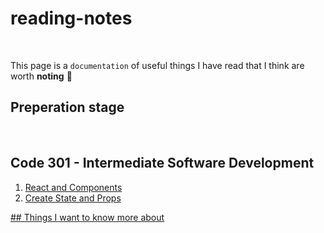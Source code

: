 # reading-notes
<br>

This page is a `documentation` of useful things I have read that I think are worth **noting**  	:floppy_disk:
<br>

## Preperation stage
<br>

## Code 301 - Intermediate Software Development
1. [React and Components](./React-Components.md)
2. [Create State and Props](./State-and-Props.md)

 






[## Things I want to know more about](./Want2Know.md)
